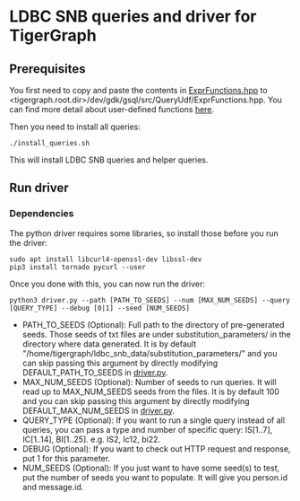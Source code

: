 # LDBC SNB queries and driver for TigerGraph

## Prerequisites

You first need to copy and paste the contents in [ExprFunctions.hpp](https://github.com/tigergraph/ecosys/tree/ldbc/ldbc_benchmark/tigergraph/queries/helper/ExprFunctions.hpp) to <tigergraph.root.dir>/dev/gdk/gsql/src/QueryUdf/ExprFunctions.hpp.
You can find more detail about user-defined functions [here](https://docs.tigergraph.com/dev/gsql-ref/querying/operators-functions-and-expressions#user-defined-functions).

Then you need to install all queries:

```
./install_queries.sh
```

This will install LDBC SNB queries and helper queries.

## Run driver

### Dependencies

The python driver requires some libraries, so install those before you run the driver:

```
sudo apt install libcurl4-openssl-dev libssl-dev
pip3 install tornado pycurl --user
```

Once you done with this, you can now run the driver:

```
python3 driver.py --path [PATH_TO_SEEDS] --num [MAX_NUM_SEEDS] --query [QUERY_TYPE] --debug [0|1] --seed [NUM_SEEDS]
```

* PATH_TO_SEEDS (Optional): Full path to the directory of pre-generated seeds. Those seeds of txt files are under substitution_parameters/ in the directory where data generated. It is by default "/home/tigergraph/ldbc_snb_data/substitution_parameters/" and you can skip passing this argument by directly modifying DEFAULT_PATH_TO_SEEDS in [driver.py](https://github.com/tigergraph/ecosys/blob/ldbc/ldbc_benchmark/tigergraph/queries/driver.py).
* MAX_NUM_SEEDS (Optional): Number of seeds to run queries. It will read up to MAX_NUM_SEEDS seeds from the files. It is by default 100 and you can skip passing this argument by directly modifying DEFAULT_MAX_NUM_SEEDS in [driver.py](https://github.com/tigergraph/ecosys/blob/ldbc/ldbc_benchmark/tigergraph/queries/driver.py).
* QUERY_TYPE (Optional): If you want to run a single query instead of all queries, you can pass a type and number of specific query: IS[1..7], IC[1..14], BI[1..25]. e.g. IS2, Ic12, bi22.
* DEBUG (Optional): If you want to check out HTTP request and response, put 1 for this parameter.
* NUM_SEEDS (Optional): If you just want to have some seed(s) to test, put the number of seeds you want to populate. It will give you person.id and message.id.